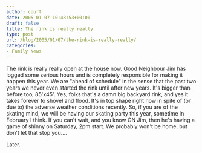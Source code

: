 ```yaml
---
author: court
date: 2005-01-07 10:48:53+00:00
draft: false
title: The rink is really really
type: post
url: /blog/2005/01/07/the-rink-is-really-really/
categories:
- Family News
---
```


The rink is really really open at the house now.  Good Neighbour Jim has logged some serious hours and is completely responsible for making it happen this year.  We are "ahead of schedule" in the sense that the past two years we never even started the rink until after new years.  It's bigger than before too, 85'x45'.  Yes, folks that's a damn big backyard rink, and yes it takes forever to shovel and flood.  It's in top shape right now in spite of (or due to) the adverse weather conditions recently.  So, if you are of the skating mind, we will be having our skating party this year, sometime in February I think.  If you can't wait, and you know GN Jim, then he's having a game of shinny on Saturday, 2pm start.  We probably won't be home, but don't let that stop you....

Later.
